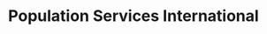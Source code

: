 ---
layout: portfolio
title: Population Services International
year: 2015
link: "http://psi.org"
image: psi.jpg
tags: Wordpress
description: 
role: Front-End Devleoper
published: false
---